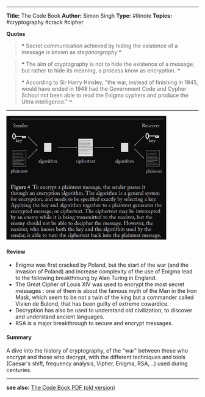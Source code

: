 ----

**Title:** The Code Book 
**Author:** Simon Singh
**Type:** #litnote
**Topics:** #cryptography #crack #cipher

**Quotes**
> ❝ Secret communication achieved by hiding the existence of a message is known as *steganorgraphy* ❞   

> ❝ The aim of cryptography is not to hide the existence of a message, but rather to hide its meaning, a process know as encryption. ❞   

> ❝ According to Sir Harry Hinsley, "the war, instead of finishing in 1945, would have ended in 1948 had the Government Code and Cypher School not been able to read the Enigma cyphers and produce the Ultra intelligence." ❝  

----
![Encryption process](/images/code_book_encryption.png)

#### Review
* Enigma was first cracked by Poland, but the start of the war (and the invasion of Poland) and increase complexity of the use of Enigma lead to the following breakthroung by Alan Turing in England.  
* The Great Cipher of Louis XIV was used to encrypt the most secret messages : one of them is about the famous myth of the Man in the Iron Mask, which seem to be not a twin of the king but a commander called Vivien de Bulond, that has been guilty of extreme cowardice.   
* Decryption has also be used to understand old civilization, to discover and understand ancient languages.
* RSA is a major breakthrough to secure and encrypt messages.

#### Summary
A dive into the history of cryptography, of the "war" between those who encrypt and those who decrypt, with the different techniques and tools (Caesar's shift, frequency analysis, Vipher, Enigma, RSA, ..) used during centuries.

----
**see also:**
[The Code Book PDF (old version)](https://readandlaugh.files.wordpress.com/2014/12/thecodebook.pdf)